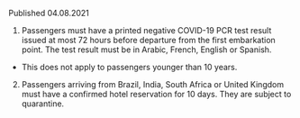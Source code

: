 Published 04.08.2021
1. Passengers must have a printed negative COVID-19 PCR test result issued at most 72 hours before departure from the first embarkation point. The test result must be in Arabic, French, English or Spanish.
- This does not apply to passengers younger than 10 years.
2. Passengers arriving from Brazil, India, South Africa or United Kingdom must have a confirmed hotel reservation for 10 days. They are subject to quarantine.

